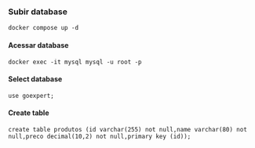 ### Subir database
```shell
docker compose up -d
```

#### Acessar database
```shell
docker exec -it mysql mysql -u root -p
```

####  Select database 
```mysql
use goexpert;
```

#### Create table
```mysql
create table produtos (id varchar(255) not null,name varchar(80) not null,preco decimal(10,2) not null,primary key (id));
```